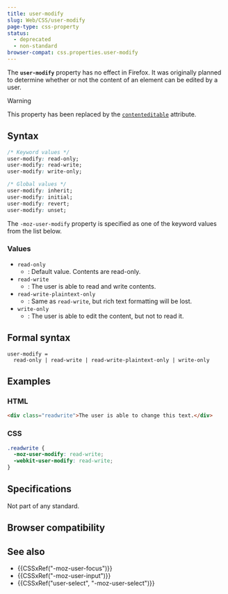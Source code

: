```yaml
---
title: user-modify
slug: Web/CSS/user-modify
page-type: css-property
status:
  - deprecated
  - non-standard
browser-compat: css.properties.user-modify
---
```




The **`user-modify`** property has no effect in Firefox. It was originally planned to determine whether or not the content of an element can be edited by a user.

> [!WARNING]
> This property has been replaced by the [`contenteditable`](/Web/HTML/Global_attributes#contenteditable) attribute.

## Syntax

```css
/* Keyword values */
user-modify: read-only;
user-modify: read-write;
user-modify: write-only;

/* Global values */
user-modify: inherit;
user-modify: initial;
user-modify: revert;
user-modify: unset;
```

The `-moz-user-modify` property is specified as one of the keyword values from the list below.

### Values

- `read-only`
  - : Default value. Contents are read-only.
- `read-write`
  - : The user is able to read and write contents.
- `read-write-plaintext-only`
  - : Same as `read-write`, but rich text formatting will be lost.
- `write-only`
  - : The user is able to edit the content, but not to read it.

## Formal syntax

```plain
user-modify =
  read-only | read-write | read-write-plaintext-only | write-only
```

## Examples

### HTML

```html
<div class="readwrite">The user is able to change this text.</div>
```

### CSS

```css
.readwrite {
  -moz-user-modify: read-write;
  -webkit-user-modify: read-write;
}
```

## Specifications

Not part of any standard.

## Browser compatibility



## See also

- {{CSSxRef("-moz-user-focus")}}
- {{CSSxRef("-moz-user-input")}}
- {{CSSxRef("user-select", "-moz-user-select")}}
